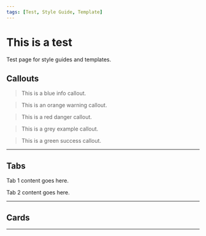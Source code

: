 ```yaml
---
tags: [Test, Style Guide, Template]
---
```


# This is a test

Test page for style guides and templates.

## Callouts

<!-- theme: info -->
> This is a blue info callout.

<!-- theme: warning -->
> This is an orange warning callout.

<!-- theme: danger -->
> This is a red danger callout.

<!-- theme: example -->
> This is a grey example callout.

<!-- theme: success -->
> This is a green success callout.

---

## Tabs

<!--
type: tab
titles: Tab 1, Tab 2
-->

Tab 1 content goes here.

<!--
type: tab
-->

Tab 2 content goes here.

<!-- type: tab-end -->

---

## Cards

<!-- type: row -->

<!-- type: card
title: Card 1
description: This is the first card.
link: ?path=docs/test.md
-->

<!-- type: card
title: Card 2
description: This is the second card.
link: ?path=docs/test.md
-->

<!-- type: card
title: Card 3
description: This is the third card.
link: ?path=docs/test.md
-->

<!-- type: card
title: Card 4
description: This is the fourth card.
link: 
-->

<!-- type: row-end -->

---
